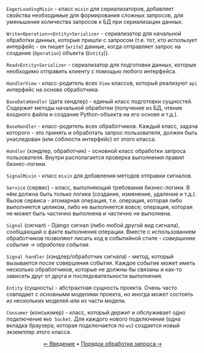 `EagerLoadingMixin` - класс `mixin` для сериализаторов, добавляет свойства необходимые для формирования сложных запросов, для уменьшения количества запросов к БД при сериализации данных.

`Write<Operation><Entity>Serializer` - сериализатор для начальной обработки данных, которые пришли с запросом (т.е. тот, кто использует интерфейс - он пишет (`write`) данные, когда отправляет запрос на создание (`Operation`) объекта (`Entity`)).

`Read<Entity>Serializer` - сериализатор для подготовки данных, которые необходимо отправить клиенту с помощью любого интерфейса.

`HandlerView` - класс-родитель всех `View` классов, который реализуют `api` интерфейс на основе обработчика.

`BaseDataHandler` (дата хендлер) - единый класс подготовки сущностей. Содержит методы начальной обработки (получение из БД, чтение входного файла и создание Python-объекта на его основе и т.д.).

`BaseHandler` - класс-родитель всех обработчиков. Каждый класс, задача которого - это принять и обработать запрос пользователя, должен быть унаследован (или соблюсти интерфейс) от этого класса.

`Handler` (хэндлер, обработчик) - основной класс обработки запроса пользователя. Внутри располагается проверка выполнения правил бизнес-логики.

`SignalMixin` - класс `mixin` для добавления методов отправки сигналов.

`Service` (сервис) - класс, выполняющий требования бизнес-логики. В нём должна быть только логика (создание, изменение, удаление и т.д.). Вызов сервиса - атомарная операция, т.е. операция, которая либо выполняется целиком, либо не выполняется вовсе; операция, которая не может быть частично выполнена и частично не выполнена.

`Signal` (сигнал) - Django сигнал (либо любой другой вид сигнала), сообщающий о факте выполнения операции. Вместе с использованием обработчиков позволяют писать код в событийной стиле - *совершение события -\> обработка события.*

`Signal handler` (хэндлер/обработчик сигнала) - метод, который вызывается после совершения события. Каждое событие может иметь несколько обработчиков, которые не должны бы связаны и как-то зависеть друг от друга и последовательности выполнения.

`Entity` (сущность) - абстрактная сущность проекта. Очень часто совпадает с основными моделями проекта, но иногда может состоять из нескольких моделей или из части модели.

`Consumer` (консьюмер) - класс, который держит и обслуживает одно подключение `Web Socket`. Для каждого нового подключения (одна вкладка браузера, которая подключается по `ws`) создается новый экземпляр этого класса.

<div align="center">
  
  [⇜ Введение](about.md)
  •
  [Порядок обработки запроса ⇝](request-pipeline.md.md)
</div>
